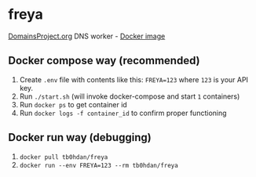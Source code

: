 # freya
[DomainsProject.org](https://domainsproject.org) DNS worker - [Docker image](https://hub.docker.com/r/tb0hdan/freya)


## Docker compose way (recommended)

1. Create `.env` file with contents like this: `FREYA=123` where `123` is your API key.
2. Run `./start.sh` (will invoke docker-compose and start `1` containers)
3. Run `docker ps` to get container id
4. Run `docker logs -f container_id` to confirm proper functioning


## Docker run way (debugging)

1. `docker pull tb0hdan/freya`
2. `docker run --env FREYA=123 --rm tb0hdan/freya`



